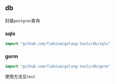 ## db

封装`postgres`查询

### sqlx
```go
import "github.com/fideism/golang-tools/db/sqlx"
```

### gorm
```go
import "github.com/fideism/golang-tools/db/gorm"
```

使用方法见`test`